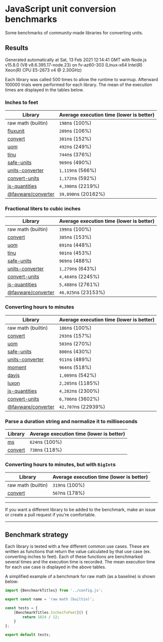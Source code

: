 # JavaScript unit conversion benchmarks

Some benchmarks of community-made libraries for converting units.

## Results

<!-- beginblock(results) -->

Generated automatically at Sat, 13 Feb 2021 12:14:41 GMT with Node.js v15.8.0 (V8 v8.6.395.17-node.23) on fv-az60-303 (Linux-x64 Intel(R) Xeon(R) CPU E5-2673 v4 @ 2.30GHz)

Each library was called 500 times to allow the runtime to warmup.
Afterward 100000 trials were performed for each library.
The mean of the execution times are displayed in the tables below.

### Inches to feet

| Library                                                            | Average execution time (lower is better) |
| ------------------------------------------------------------------ | ---------------------------------------- |
| raw math (builtin)                                                 | `198`ns (100%)                           |
| [fluxunit](https://npmjs.com/package/fluxunit)                     | `209`ns (106%)                           |
| [convert](https://npmjs.com/package/convert)                       | `301`ns (152%)                           |
| [uom](https://npmjs.com/package/uom)                               | `492`ns (249%)                           |
| [tinu](https://npmjs.com/package/tinu)                             | `744`ns (376%)                           |
| [safe-units](https://npmjs.com/package/safe-units)                 | `969`ns (490%)                           |
| [units-converter](https://npmjs.com/package/units-converter)       | `1,119`ns (566%)                         |
| [convert-units](https://npmjs.com/package/convert-units)           | `1,172`ns (592%)                         |
| [js-quantities](https://npmjs.com/package/js-quantities)           | `4,390`ns (2219%)                        |
| [@favware/converter](https://npmjs.com/package/@favware/converter) | `39,890`ns (20162%)                      |

### Fractional liters to cubic inches

| Library                                                            | Average execution time (lower is better) |
| ------------------------------------------------------------------ | ---------------------------------------- |
| raw math (builtin)                                                 | `199`ns (100%)                           |
| [convert](https://npmjs.com/package/convert)                       | `305`ns (153%)                           |
| [uom](https://npmjs.com/package/uom)                               | `891`ns (448%)                           |
| [tinu](https://npmjs.com/package/tinu)                             | `901`ns (453%)                           |
| [safe-units](https://npmjs.com/package/safe-units)                 | `969`ns (488%)                           |
| [units-converter](https://npmjs.com/package/units-converter)       | `1,279`ns (643%)                         |
| [convert-units](https://npmjs.com/package/convert-units)           | `4,464`ns (2245%)                        |
| [js-quantities](https://npmjs.com/package/js-quantities)           | `5,488`ns (2761%)                        |
| [@favware/converter](https://npmjs.com/package/@favware/converter) | `46,025`ns (23153%)                      |

### Converting hours to minutes

| Library                                                            | Average execution time (lower is better) |
| ------------------------------------------------------------------ | ---------------------------------------- |
| raw math (builtin)                                                 | `186`ns (100%)                           |
| [convert](https://npmjs.com/package/convert)                       | `293`ns (157%)                           |
| [uom](https://npmjs.com/package/uom)                               | `503`ns (270%)                           |
| [safe-units](https://npmjs.com/package/safe-units)                 | `800`ns (430%)                           |
| [units-converter](https://npmjs.com/package/units-converter)       | `911`ns (489%)                           |
| [moment](https://npmjs.com/package/moment)                         | `964`ns (518%)                           |
| [dayjs](https://npmjs.com/package/dayjs)                           | `1,009`ns (542%)                         |
| [luxon](https://npmjs.com/package/luxon)                           | `2,205`ns (1185%)                        |
| [js-quantities](https://npmjs.com/package/js-quantities)           | `4,282`ns (2300%)                        |
| [convert-units](https://npmjs.com/package/convert-units)           | `6,706`ns (3602%)                        |
| [@favware/converter](https://npmjs.com/package/@favware/converter) | `42,707`ns (22939%)                      |

### Parse a duration string and normalize it to milliseconds

| Library                                      | Average execution time (lower is better) |
| -------------------------------------------- | ---------------------------------------- |
| [ms](https://npmjs.com/package/ms)           | `624`ns (100%)                           |
| [convert](https://npmjs.com/package/convert) | `738`ns (118%)                           |

### Converting hours to minutes, but with `BigInt`s

| Library                                      | Average execution time (lower is better) |
| -------------------------------------------- | ---------------------------------------- |
| raw math (builtin)                           | `319`ns (100%)                           |
| [convert](https://npmjs.com/package/convert) | `567`ns (178%)                           |

<!-- endblock(results) -->

---

If you want a different library to be added to the benchmark, make an issue or create a pull request if you're comfortable.

---

## Benchmark strategy

Each library is tested with a few different common use cases.
These are written as functions that return the value calculated by that use case (ex. converting inches to feet).
Each of these functions are benchmarked several times and the execution time is recorded.
The mean execution time for each use case is displayed in the above tables.

A simplified example of a benchmark for raw math (as a baseline) is shown below:

```js
import {BenchmarkTitles} from '../config.js';

export const name = 'raw math (builtin)';

const tests = {
	[BenchmarkTitles.InchesToFeet]() {
		return 1024 / 12;
	}
};

export default tests;
```
